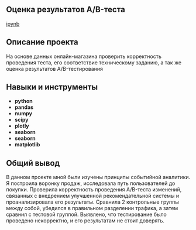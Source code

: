 ## Оценка результатов A/B-теста  
[ipynb](https://github.com/anngnk/Portfolio/blob/main/ab_test/ab_test.ipynb)

## Описание проекта

На основе данных онлайн-магазина проверить корректность проведения теста, его соответствие техническому заданию, а так же оценка результатов A/B-тестирования 

## Навыки и инструменты

- **python**
- **pandas**
- **numpy**
- **scipy**
- **plotly**
- **seaborn**
- **seaborn**
- **matplotlib**

## 

## Общий вывод

В данном проекте мной были изучены принципы событийной аналитики. Я построила воронку продаж, исследовала путь пользователей до покупки. Проверила корректность проведения A/B-теста изменений, связанных с внедрением улучшенной рекомендательной системы и проанализировала его результаты. Сравнила 2 контрольные группы между собой, убедился в правильном разделении трафика, а затем сравнил с тестовой группой.
Выявлено, что тестирование было проведено некорректно, и его результатам не стоит доверять.
